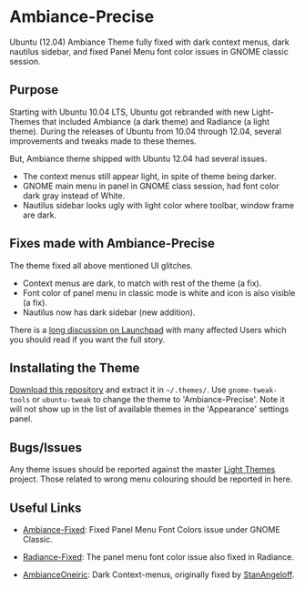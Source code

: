 Ambiance-Precise
================

Ubuntu (12.04) Ambiance Theme fully fixed with dark context menus, dark nautilus sidebar, and fixed Panel Menu font color issues in GNOME classic session.

Purpose
-------

Starting with Ubuntu 10.04 LTS, Ubuntu got rebranded with new Light-Themes that included Ambiance (a dark theme) and Radiance (a light theme).
During the releases of Ubuntu from 10.04 through 12.04, several improvements and tweaks made to these themes.

But, Ambiance theme shipped with Ubuntu 12.04 had several issues.

* The context menus still appear light, in spite of theme being darker.
* GNOME main menu in panel in GNOME class session, had font color dark gray instead of White.
* Nautilus sidebar looks ugly with light color where toolbar, window frame are dark.

Fixes made with Ambiance-Precise
--------------------------------

The theme fixed all above mentioned UI glitches.

* Context menus are dark, to match with rest of the theme (a fix).
* Font color of panel menu in classic mode is white and icon is also visible (a fix).
* Nautilus now has dark sidebar (new addition).
  

There is a [long discussion on Launchpad][discussion] with many affected Users
which you should read if you want the full story.

  [discussion]: https://bugs.launchpad.net/ubuntu/+source/light-themes/+bug/925895

Installating the Theme
----------------------

[Download this repository][download] and extract it in `~/.themes/`. Use
`gnome-tweak-tools` or `ubuntu-tweak` to change the theme to 'Ambiance-Precise'.
Note it will not show up in the list of available themes in the 'Appearance'
settings panel.

  [download]: https://github.com/kushalpandya/Ambiance-Precise/zipball/master

Bugs/Issues
-----------

Any theme issues should be reported against the master [Light Themes][master]
project. Those related to wrong menu colouring should be reported in here.

  [master]: https://code.launchpad.net/~ubuntu-art-pkg/light-themes/trunk

Useful Links
-------------

* [Ambiance-Fixed][fixed]: Fixed Panel Menu Font Colors issue under GNOME Classic.
* [Radiance-Fixed][fixed]: The panel menu font color issue also fixed in Radiance.
* [AmbianceOneiric][fixed2]: Dark Context-menus, originally fixed by [StanAngeloff][userstanangeloff].

  [fixed]: https://code.launchpad.net/~jbicha/light-themes/fix-ambiance-in-gnome-panel/+merge/103001
  [fixed2]: https://github.com/StanAngeloff/AmbianceOneiric
  [userstanangeloff]: https://github.com/StanAngeloff
  
